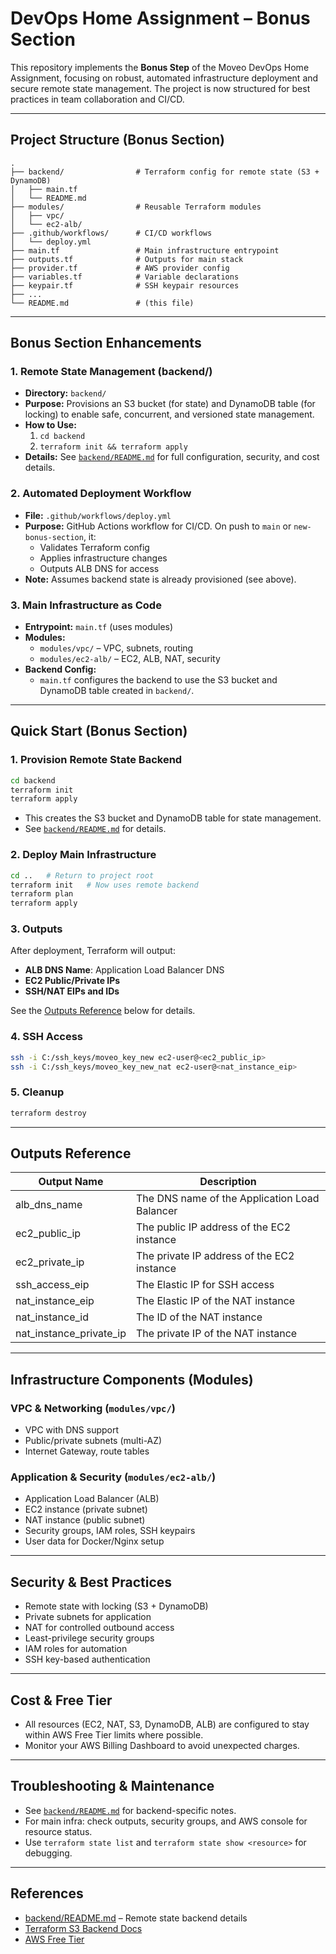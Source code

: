 ﻿# DevOps Home Assignment – Bonus Section

This repository implements the **Bonus Step** of the Moveo DevOps Home Assignment, focusing on robust, automated infrastructure deployment and secure remote state management. The project is now structured for best practices in team collaboration and CI/CD.

---

## Project Structure (Bonus Section)

```
.
├── backend/                # Terraform config for remote state (S3 + DynamoDB)
│   ├── main.tf
│   └── README.md
├── modules/                # Reusable Terraform modules
│   ├── vpc/
│   └── ec2-alb/
├── .github/workflows/      # CI/CD workflows
│   └── deploy.yml
├── main.tf                 # Main infrastructure entrypoint
├── outputs.tf              # Outputs for main stack
├── provider.tf             # AWS provider config
├── variables.tf            # Variable declarations
├── keypair.tf              # SSH keypair resources
├── ...
└── README.md               # (this file)
```

---

## Bonus Section Enhancements

### 1. Remote State Management (backend/)
- **Directory:** `backend/`
- **Purpose:** Provisions an S3 bucket (for state) and DynamoDB table (for locking) to enable safe, concurrent, and versioned state management.
- **How to Use:**
  1. `cd backend`
  2. `terraform init && terraform apply`
- **Details:** See [`backend/README.md`](backend/README.md) for full configuration, security, and cost details.

### 2. Automated Deployment Workflow
- **File:** `.github/workflows/deploy.yml`
- **Purpose:** GitHub Actions workflow for CI/CD. On push to `main` or `new-bonus-section`, it:
  - Validates Terraform config
  - Applies infrastructure changes
  - Outputs ALB DNS for access
- **Note:** Assumes backend state is already provisioned (see above).

### 3. Main Infrastructure as Code
- **Entrypoint:** `main.tf` (uses modules)
- **Modules:**
  - `modules/vpc/` – VPC, subnets, routing
  - `modules/ec2-alb/` – EC2, ALB, NAT, security
- **Backend Config:**
  - `main.tf` configures the backend to use the S3 bucket and DynamoDB table created in `backend/`.

---

## Quick Start (Bonus Section)

### 1. Provision Remote State Backend
```bash
cd backend
terraform init
terraform apply
```
- This creates the S3 bucket and DynamoDB table for state management.
- See [`backend/README.md`](backend/README.md) for details.

### 2. Deploy Main Infrastructure
```bash
cd ..   # Return to project root
terraform init   # Now uses remote backend
terraform plan
terraform apply
```

### 3. Outputs
After deployment, Terraform will output:
- **ALB DNS Name**: Application Load Balancer DNS
- **EC2 Public/Private IPs**
- **SSH/NAT EIPs and IDs**

See the [Outputs Reference](#outputs-reference) below for details.

### 4. SSH Access
```bash
ssh -i C:/ssh_keys/moveo_key_new ec2-user@<ec2_public_ip>
ssh -i C:/ssh_keys/moveo_key_new_nat ec2-user@<nat_instance_eip>
```

### 5. Cleanup
```bash
terraform destroy
```

---

## Outputs Reference
| Output Name              | Description                                 |
|-------------------------|---------------------------------------------|
| alb_dns_name            | The DNS name of the Application Load Balancer|
| ec2_public_ip           | The public IP address of the EC2 instance   |
| ec2_private_ip          | The private IP address of the EC2 instance  |
| ssh_access_eip          | The Elastic IP for SSH access               |
| nat_instance_eip        | The Elastic IP of the NAT instance          |
| nat_instance_id         | The ID of the NAT instance                  |
| nat_instance_private_ip | The private IP of the NAT instance          |

---

## Infrastructure Components (Modules)

### VPC & Networking (`modules/vpc/`)
- VPC with DNS support
- Public/private subnets (multi-AZ)
- Internet Gateway, route tables

### Application & Security (`modules/ec2-alb/`)
- Application Load Balancer (ALB)
- EC2 instance (private subnet)
- NAT instance (public subnet)
- Security groups, IAM roles, SSH keypairs
- User data for Docker/Nginx setup

---

## Security & Best Practices
- Remote state with locking (S3 + DynamoDB)
- Private subnets for application
- NAT for controlled outbound access
- Least-privilege security groups
- IAM roles for automation
- SSH key-based authentication

---

## Cost & Free Tier
- All resources (EC2, NAT, S3, DynamoDB, ALB) are configured to stay within AWS Free Tier limits where possible.
- Monitor your AWS Billing Dashboard to avoid unexpected charges.

---

## Troubleshooting & Maintenance
- See [`backend/README.md`](backend/README.md) for backend-specific notes.
- For main infra: check outputs, security groups, and AWS console for resource status.
- Use `terraform state list` and `terraform state show <resource>` for debugging.

---

## References
- [backend/README.md](backend/README.md) – Remote state backend details
- [Terraform S3 Backend Docs](https://developer.hashicorp.com/terraform/language/settings/backends/s3)
- [AWS Free Tier](https://aws.amazon.com/free/)
